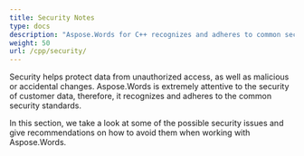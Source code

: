 ```yaml
---
title: Security Notes
type: docs
description: "Aspose.Words for C++ recognizes and adheres to common security standards to ensure a high level of data security. Look at possible security issues and recommendations on how to avoid them."
weight: 50
url: /cpp/security/
---
```


Security helps protect data from unauthorized access, as well as malicious or accidental changes. Aspose.Words is extremely attentive to the security of customer data, therefore, it recognizes and adheres to the common security standards.

In this section, we take a look at some of the possible security issues and give recommendations on how to avoid them when working with Aspose.Words.